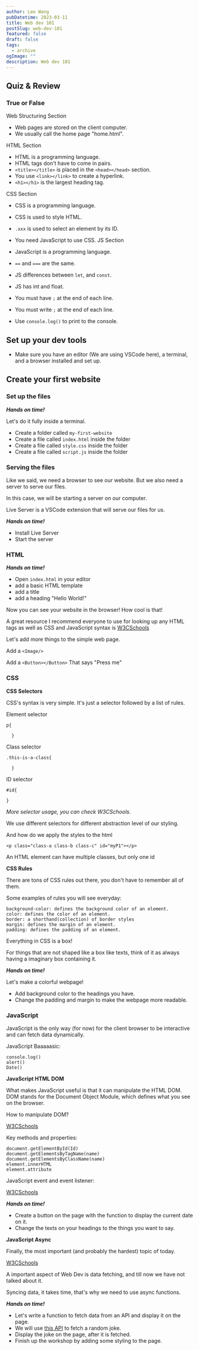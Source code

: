 ```yaml
---
author: Leo Wang
pubDatetime: 2023-03-11
title: Web dev 101
postSlug: web-dev-101
featured: false
draft: false
tags:
  - archive
ogImage: ""
description: Web dev 101
---
```


## Quiz & Review

### True or False

Web Structuring Section

- Web pages are stored on the client computer.
- We usually call the home page "home.html".

HTML Section

- HTML is a programming language.
- HTML tags don't have to come in pairs.
- `<title></title>` is placed in the `<head></head>` section.
- You use `<link></link>` to create a hyperlink.
- `<h1></h1>` is the largest heading tag.

CSS Section

- CSS is a programming language.
- CSS is used to style HTML.
- `.xxx` is used to select an element by its ID.
- You need JavaScript to use CSS.
  JS Section

- JavaScript is a programming language.
- `==` and `===` are the same.
- JS differences between `let`, and `const`.
- JS has int and float.
- You must have `;` at the end of each line.
- You must write `;` at the end of each line.
- Use `console.log()` to print to the console.

## Set up your dev tools

- Make sure you have an editor (We are using VSCode here), a terminal, and a browser installed and set up.

## Create your first website

### Set up the files

**_Hands on time!_**

Let's do it fully inside a terminal.

- Create a folder called `my-first-website`
- Create a file called `index.html` inside the folder
- Create a file called `style.css` inside the folder
- Create a file called `script.js` inside the folder

### Serving the files

Like we said, we need a browser to see our website. But we also need a server to serve our files.

In this case, we will be starting a server on our computer.

Live Server is a VSCode extension that will serve our files for us.

**_Hands on time!_**

- Install Live Server
- Start the server

### HTML

**_Hands on time!_**

- Open `index.html` in your editor
- add a basic HTML template
- add a title
- add a heading "Hello World!"

Now you can see your website in the browser! How cool is that!

A great resource I recommend everyone to use for looking up any HTML tags as well as CSS and JavaScript syntax is [W3CSchools](https://www.w3schools.com)

Let's add more things to the simple web page.

Add a `<Image/>`

Add a `<Button></Button>` That says "Press me"

### CSS

**CSS Selectors**

CSS's syntax is very simple. It's just a selector followed by a list of rules.

Element selector

```
p{

  }
```

Class selector

```
.this-is-a-class{

  }
```

ID selector

```
#id{

}
```

_More selector usage, you can check W3CSchools._

We use different selectors for different abstraction level of our styling.

And how do we apply the styles to the html

```
<p class="class-a class-b class-c" id="myP1"></p>
```

An HTML element can have multiple classes, but only one id

**CSS Rules**

There are tons of CSS rules out there, you don't have to remember all of them.

Some examples of rules you will see everyday:

```
background-color: defines the background color of an element.
color: defines the color of an element.
border: a shorthand(collection) of border styles
margin: defines the margin of an element.
padding: defines the padding of an element.
```

Everything in CSS is a box!

For things that are not shaped like a box like texts, think of it as always having a imaginary box containing it.

**_Hands on time!_**

Let's make a colorful webpage!

- Add background color to the headings you have.
- Change the padding and margin to make the webpage more readable.

### JavaScript

JavaScript is the only way (for now) for the client browser to be interactive and can fetch data dynamically.

JavaScript Baaaaasic:

```
console.log()
alert()
Date()
```

**JavaScript HTML DOM**

What makes JavaScript useful is that it can manipulate the HTML DOM. DOM stands for the Document Object Module, which defines what you see on the browser.

How to manipulate DOM?

[W3CSchools](https://www.w3schools.com/js/js_htmldom.asp)

Key methods and properties:

```
document.getElementById(Id)
document.getElementsByTagName(name)
document.getElementsByClassName(name)
element.innerHTML
element.attribute
```

JavaScript event and event listener:

[W3CSchools](https://www.w3schools.com/js/js_htmldom_events.asp)

**_Hands on time!_**

- Create a button on the page with the function to display the current date on it.
- Change the texts on your headings to the things you want to say.

**JavaScript Async**

Finally, the most important (and probably the hardest) topic of today.

[W3CSchools](https://www.w3schools.com/js/js_callback.asp)

A important aspect of Web Dev is data fetching, and till now we have not talked about it.

Syncing data, it takes time, that's why we need to use async functions.

**_Hands on time!_**

- Let's write a function to fetch data from an API and display it on the page.
- We will use [this API](https://api.chucknorris.io/jokes/random) to fetch a random joke.
- Display the joke on the page, after it is fetched.
- Finish up the workshop by adding some styling to the page.
